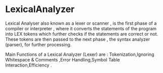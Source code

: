 # LexicalAnalyzer
Lexical Analyser also known as a lexer or scanner , is the first phase of a compiler or interpreter , where it converts the statements of the program into LEX tokens which further checks if the statements are correct or not. These tokens are then passed to the next phase , the syntax analyzer (parser), for further processing.

Main Functions of a Lexical Analyzer (Lexer) are : Tokenization,Ignoring Whitespace & Comments ,Error Handling,Symbol Table Interaction,Efficiency .
